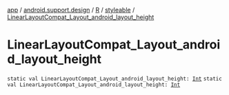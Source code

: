 [app](../../../index.md) / [android.support.design](../../index.md) / [R](../index.md) / [styleable](index.md) / [LinearLayoutCompat_Layout_android_layout_height](./-linear-layout-compat_-layout_android_layout_height.md)

# LinearLayoutCompat_Layout_android_layout_height

`static val LinearLayoutCompat_Layout_android_layout_height: `[`Int`](https://kotlinlang.org/api/latest/jvm/stdlib/kotlin/-int/index.html)
`static val LinearLayoutCompat_Layout_android_layout_height: `[`Int`](https://kotlinlang.org/api/latest/jvm/stdlib/kotlin/-int/index.html)